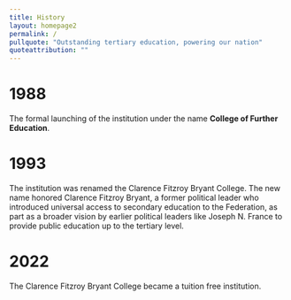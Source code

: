 ```yaml
---
title: History
layout: homepage2
permalink: /
pullquote: "Outstanding tertiary education, powering our nation"
quoteattribution: ""
---
```


# 1988

The formal launching of the institution under the name **College of Further Education**.

# 1993

The institution was renamed the Clarence Fitzroy Bryant College. The new name honored Clarence Fitzroy Bryant, a former political leader who introduced universal access to secondary education to the Federation, as part as a broader vision by earlier political leaders like Joseph N. France to provide public education up to the tertiary level.

# 2022

The Clarence Fitzroy Bryant College became a tuition free institution.
